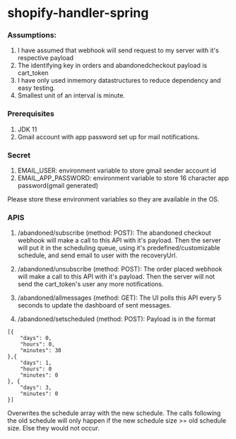 # shopify-handler-spring

### Assumptions:

1. I have assumed that webhook will send request to my server with it's respective payload
2. The identifying key in orders and abandonedcheckout payload is cart_token
3. I have only used inmemory datastructures to reduce dependency and easy testing.
4. Smallest unit of an interval is minute.

### Prerequisites

1. JDK 11
2. Gmail account with app password set up for mail notifications.

### Secret

1. EMAIL_USER: environment variable to store gmail sender account id
2. EMAIL_APP_PASSWORD: environment variable to store 16 character app password(gmail generated)

Please store these environment variables so they are available in the OS.

### APIS

1. /abandoned/subscribe (method: POST): The abandoned checkout webhook will make a call to this API with it's payload. Then the server will put it in the scheduling queue, using it's predefined/customizable schedule, and send email to user with the recoveryUrl.

2. /abandoned/unsubscribe (method: POST): The order placed webhook will make a call to this API with it's payload. Then the server will not send the cart_token's user any more notifications.

3. /abandoned/allmessages (method: GET): The UI polls this API every 5 seconds to update the dashboard of sent messages.

4. /abandoned/setscheduled (method: POST): Payload is in the format 

```
[{
    "days": 0,
    "hours": 0,
    "minutes": 30
},{
    "days": 1,
    "hours": 0
    "minutes": 0
}, {
    "days": 3,
    "minutes": 0
}]

```

Overwrites the schedule array with the new schedule. The calls following the old schedule will only happen if the new schedule size >= old schedule size. Else they would not occur.



